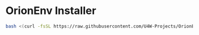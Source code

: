 # OrionEnv Installer
```bash
bash <(curl -fsSL https://raw.githubusercontent.com/U4W-Projects/OrionEnvInstaller/refs/heads/main/installer.sh)
```
